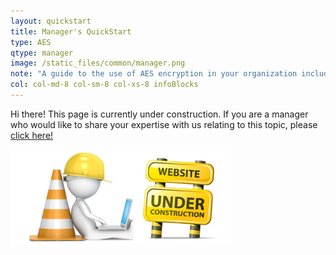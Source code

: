 ```yaml
---
layout: quickstart
title: Manager's QuickStart
type: AES
qtype: manager
image: /static_files/common/manager.png
note: "A guide to the use of AES encryption in your organization including a discussion of standards."
col: col-md-8 col-sm-8 col-xs-8 infoBlocks
---
```

Hi there! This page is currently under construction. If you are a manager who would like to share your expertise with us relating to this topic, please <a href="CONTRIBUTING-template.md">click here!</a>

<img src="/static_files/common/under_construction.jpg" style="width:70%;height:70%;" alt="under construction image">
